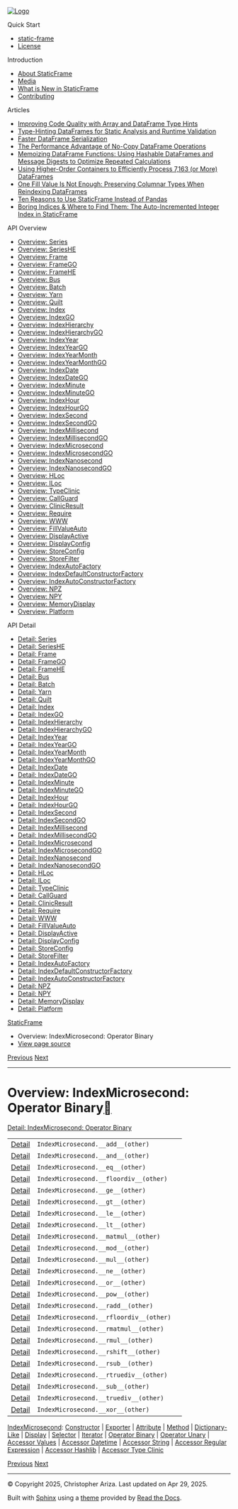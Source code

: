[![Logo](../_static/sf-logo-web_icon-small.png)](../index.md)

Quick Start

* [static-frame](../readme.md)
* [License](../license.md)

Introduction

* [About StaticFrame](../intro.md)
* [Media](../intro.html#media)
* [What is New in StaticFrame](../new.md)
* [Contributing](../contributing.md)

Articles

* [Improving Code Quality with Array and DataFrame Type Hints](../articles/guard.md)
* [Type-Hinting DataFrames for Static Analysis and Runtime Validation](../articles/ftyping.md)
* [Faster DataFrame Serialization](../articles/serialize.md)
* [The Performance Advantage of No-Copy DataFrame Operations](../articles/no_copy.md)
* [Memoizing DataFrame Functions: Using Hashable DataFrames and Message Digests to Optimize Repeated Calculations](../articles/hash.md)
* [Using Higher-Order Containers to Efficiently Process 7,163 (or More) DataFrames](../articles/uhoc.md)
* [One Fill Value Is Not Enough: Preserving Columnar Types When Reindexing DataFrames](../articles/fill_value.md)
* [Ten Reasons to Use StaticFrame Instead of Pandas](../articles/upgrade.md)
* [Boring Indices & Where to Find Them: The Auto-Incremented Integer Index in StaticFrame](../articles/aiii.md)

API Overview

* [Overview: Series](series.md)
* [Overview: SeriesHE](series_he.md)
* [Overview: Frame](frame.md)
* [Overview: FrameGO](frame_go.md)
* [Overview: FrameHE](frame_he.md)
* [Overview: Bus](bus.md)
* [Overview: Batch](batch.md)
* [Overview: Yarn](yarn.md)
* [Overview: Quilt](quilt.md)
* [Overview: Index](index.md)
* [Overview: IndexGO](index_go.md)
* [Overview: IndexHierarchy](index_hierarchy.md)
* [Overview: IndexHierarchyGO](index_hierarchy_go.md)
* [Overview: IndexYear](index_year.md)
* [Overview: IndexYearGO](index_year_go.md)
* [Overview: IndexYearMonth](index_year_month.md)
* [Overview: IndexYearMonthGO](index_year_month_go.md)
* [Overview: IndexDate](index_date.md)
* [Overview: IndexDateGO](index_date_go.md)
* [Overview: IndexMinute](index_minute.md)
* [Overview: IndexMinuteGO](index_minute_go.md)
* [Overview: IndexHour](index_hour.md)
* [Overview: IndexHourGO](index_hour_go.md)
* [Overview: IndexSecond](index_second.md)
* [Overview: IndexSecondGO](index_second_go.md)
* [Overview: IndexMillisecond](index_millisecond.md)
* [Overview: IndexMillisecondGO](index_millisecond_go.md)
* [Overview: IndexMicrosecond](index_microsecond.md)
* [Overview: IndexMicrosecondGO](index_microsecond_go.md)
* [Overview: IndexNanosecond](index_nanosecond.md)
* [Overview: IndexNanosecondGO](index_nanosecond_go.md)
* [Overview: HLoc](hloc.md)
* [Overview: ILoc](iloc.md)
* [Overview: TypeClinic](type_clinic.md)
* [Overview: CallGuard](call_guard.md)
* [Overview: ClinicResult](clinic_result.md)
* [Overview: Require](require.md)
* [Overview: WWW](www.md)
* [Overview: FillValueAuto](fill_value_auto.md)
* [Overview: DisplayActive](display_active.md)
* [Overview: DisplayConfig](display_config.md)
* [Overview: StoreConfig](store_config.md)
* [Overview: StoreFilter](store_filter.md)
* [Overview: IndexAutoFactory](index_auto_factory.md)
* [Overview: IndexDefaultConstructorFactory](index_default_constructor_factory.md)
* [Overview: IndexAutoConstructorFactory](index_auto_constructor_factory.md)
* [Overview: NPZ](npz.md)
* [Overview: NPY](npy.md)
* [Overview: MemoryDisplay](memory_display.md)
* [Overview: Platform](platform.md)

API Detail

* [Detail: Series](../api_detail/series.md)
* [Detail: SeriesHE](../api_detail/series_he.md)
* [Detail: Frame](../api_detail/frame.md)
* [Detail: FrameGO](../api_detail/frame_go.md)
* [Detail: FrameHE](../api_detail/frame_he.md)
* [Detail: Bus](../api_detail/bus.md)
* [Detail: Batch](../api_detail/batch.md)
* [Detail: Yarn](../api_detail/yarn.md)
* [Detail: Quilt](../api_detail/quilt.md)
* [Detail: Index](../api_detail/index.md)
* [Detail: IndexGO](../api_detail/index_go.md)
* [Detail: IndexHierarchy](../api_detail/index_hierarchy.md)
* [Detail: IndexHierarchyGO](../api_detail/index_hierarchy_go.md)
* [Detail: IndexYear](../api_detail/index_year.md)
* [Detail: IndexYearGO](../api_detail/index_year_go.md)
* [Detail: IndexYearMonth](../api_detail/index_year_month.md)
* [Detail: IndexYearMonthGO](../api_detail/index_year_month_go.md)
* [Detail: IndexDate](../api_detail/index_date.md)
* [Detail: IndexDateGO](../api_detail/index_date_go.md)
* [Detail: IndexMinute](../api_detail/index_minute.md)
* [Detail: IndexMinuteGO](../api_detail/index_minute_go.md)
* [Detail: IndexHour](../api_detail/index_hour.md)
* [Detail: IndexHourGO](../api_detail/index_hour_go.md)
* [Detail: IndexSecond](../api_detail/index_second.md)
* [Detail: IndexSecondGO](../api_detail/index_second_go.md)
* [Detail: IndexMillisecond](../api_detail/index_millisecond.md)
* [Detail: IndexMillisecondGO](../api_detail/index_millisecond_go.md)
* [Detail: IndexMicrosecond](../api_detail/index_microsecond.md)
* [Detail: IndexMicrosecondGO](../api_detail/index_microsecond_go.md)
* [Detail: IndexNanosecond](../api_detail/index_nanosecond.md)
* [Detail: IndexNanosecondGO](../api_detail/index_nanosecond_go.md)
* [Detail: HLoc](../api_detail/hloc.md)
* [Detail: ILoc](../api_detail/iloc.md)
* [Detail: TypeClinic](../api_detail/type_clinic.md)
* [Detail: CallGuard](../api_detail/call_guard.md)
* [Detail: ClinicResult](../api_detail/clinic_result.md)
* [Detail: Require](../api_detail/require.md)
* [Detail: WWW](../api_detail/www.md)
* [Detail: FillValueAuto](../api_detail/fill_value_auto.md)
* [Detail: DisplayActive](../api_detail/display_active.md)
* [Detail: DisplayConfig](../api_detail/display_config.md)
* [Detail: StoreConfig](../api_detail/store_config.md)
* [Detail: StoreFilter](../api_detail/store_filter.md)
* [Detail: IndexAutoFactory](../api_detail/index_auto_factory.md)
* [Detail: IndexDefaultConstructorFactory](../api_detail/index_default_constructor_factory.md)
* [Detail: IndexAutoConstructorFactory](../api_detail/index_auto_constructor_factory.md)
* [Detail: NPZ](../api_detail/npz.md)
* [Detail: NPY](../api_detail/npy.md)
* [Detail: MemoryDisplay](../api_detail/memory_display.md)
* [Detail: Platform](../api_detail/platform.md)

[StaticFrame](../index.md)

* Overview: IndexMicrosecond: Operator Binary
* [View page source](../_sources/api_overview/index_microsecond-operator_binary.rst.txt)

[Previous](index_microsecond-iterator.html "Overview: IndexMicrosecond: Iterator")
[Next](index_microsecond-operator_unary.html "Overview: IndexMicrosecond: Operator Unary")

---

# Overview: IndexMicrosecond: Operator Binary[](#overview-indexmicrosecond-operator-binary "Link to this heading")

[Detail: IndexMicrosecond: Operator Binary](../api_detail/index_microsecond-operator_binary.html#api-detail-indexmicrosecond-operator-binary)

|  |  |  |
| --- | --- | --- |
| [Detail](../api_detail/index_microsecond-operator_binary.html#api-sig-indexmicrosecond-add) | `IndexMicrosecond.__add__(other)` |  |
| [Detail](../api_detail/index_microsecond-operator_binary.html#api-sig-indexmicrosecond-and) | `IndexMicrosecond.__and__(other)` |  |
| [Detail](../api_detail/index_microsecond-operator_binary.html#api-sig-indexmicrosecond-eq) | `IndexMicrosecond.__eq__(other)` |  |
| [Detail](../api_detail/index_microsecond-operator_binary.html#api-sig-indexmicrosecond-floordiv) | `IndexMicrosecond.__floordiv__(other)` |  |
| [Detail](../api_detail/index_microsecond-operator_binary.html#api-sig-indexmicrosecond-ge) | `IndexMicrosecond.__ge__(other)` |  |
| [Detail](../api_detail/index_microsecond-operator_binary.html#api-sig-indexmicrosecond-gt) | `IndexMicrosecond.__gt__(other)` |  |
| [Detail](../api_detail/index_microsecond-operator_binary.html#api-sig-indexmicrosecond-le) | `IndexMicrosecond.__le__(other)` |  |
| [Detail](../api_detail/index_microsecond-operator_binary.html#api-sig-indexmicrosecond-lt) | `IndexMicrosecond.__lt__(other)` |  |
| [Detail](../api_detail/index_microsecond-operator_binary.html#api-sig-indexmicrosecond-matmul) | `IndexMicrosecond.__matmul__(other)` |  |
| [Detail](../api_detail/index_microsecond-operator_binary.html#api-sig-indexmicrosecond-mod) | `IndexMicrosecond.__mod__(other)` |  |
| [Detail](../api_detail/index_microsecond-operator_binary.html#api-sig-indexmicrosecond-mul) | `IndexMicrosecond.__mul__(other)` |  |
| [Detail](../api_detail/index_microsecond-operator_binary.html#api-sig-indexmicrosecond-ne) | `IndexMicrosecond.__ne__(other)` |  |
| [Detail](../api_detail/index_microsecond-operator_binary.html#api-sig-indexmicrosecond-or) | `IndexMicrosecond.__or__(other)` |  |
| [Detail](../api_detail/index_microsecond-operator_binary.html#api-sig-indexmicrosecond-pow) | `IndexMicrosecond.__pow__(other)` |  |
| [Detail](../api_detail/index_microsecond-operator_binary.html#api-sig-indexmicrosecond-radd) | `IndexMicrosecond.__radd__(other)` |  |
| [Detail](../api_detail/index_microsecond-operator_binary.html#api-sig-indexmicrosecond-rfloordiv) | `IndexMicrosecond.__rfloordiv__(other)` |  |
| [Detail](../api_detail/index_microsecond-operator_binary.html#api-sig-indexmicrosecond-rmatmul) | `IndexMicrosecond.__rmatmul__(other)` |  |
| [Detail](../api_detail/index_microsecond-operator_binary.html#api-sig-indexmicrosecond-rmul) | `IndexMicrosecond.__rmul__(other)` |  |
| [Detail](../api_detail/index_microsecond-operator_binary.html#api-sig-indexmicrosecond-rshift) | `IndexMicrosecond.__rshift__(other)` |  |
| [Detail](../api_detail/index_microsecond-operator_binary.html#api-sig-indexmicrosecond-rsub) | `IndexMicrosecond.__rsub__(other)` |  |
| [Detail](../api_detail/index_microsecond-operator_binary.html#api-sig-indexmicrosecond-rtruediv) | `IndexMicrosecond.__rtruediv__(other)` |  |
| [Detail](../api_detail/index_microsecond-operator_binary.html#api-sig-indexmicrosecond-sub) | `IndexMicrosecond.__sub__(other)` |  |
| [Detail](../api_detail/index_microsecond-operator_binary.html#api-sig-indexmicrosecond-truediv) | `IndexMicrosecond.__truediv__(other)` |  |
| [Detail](../api_detail/index_microsecond-operator_binary.html#api-sig-indexmicrosecond-xor) | `IndexMicrosecond.__xor__(other)` |  |

[IndexMicrosecond](index_microsecond.html#api-overview-indexmicrosecond): [Constructor](index_microsecond-constructor.html#api-overview-indexmicrosecond-constructor) | [Exporter](index_microsecond-exporter.html#api-overview-indexmicrosecond-exporter) | [Attribute](index_microsecond-attribute.html#api-overview-indexmicrosecond-attribute) | [Method](index_microsecond-method.html#api-overview-indexmicrosecond-method) | [Dictionary-Like](index_microsecond-dictionary_like.html#api-overview-indexmicrosecond-dictionary-like) | [Display](index_microsecond-display.html#api-overview-indexmicrosecond-display) | [Selector](index_microsecond-selector.html#api-overview-indexmicrosecond-selector) | [Iterator](index_microsecond-iterator.html#api-overview-indexmicrosecond-iterator) | [Operator Binary](#api-overview-indexmicrosecond-operator-binary) | [Operator Unary](index_microsecond-operator_unary.html#api-overview-indexmicrosecond-operator-unary) | [Accessor Values](index_microsecond-accessor_values.html#api-overview-indexmicrosecond-accessor-values) | [Accessor Datetime](index_microsecond-accessor_datetime.html#api-overview-indexmicrosecond-accessor-datetime) | [Accessor String](index_microsecond-accessor_string.html#api-overview-indexmicrosecond-accessor-string) | [Accessor Regular Expression](index_microsecond-accessor_regular_expression.html#api-overview-indexmicrosecond-accessor-regular-expression) | [Accessor Hashlib](index_microsecond-accessor_hashlib.html#api-overview-indexmicrosecond-accessor-hashlib) | [Accessor Type Clinic](index_microsecond-accessor_type_clinic.html#api-overview-indexmicrosecond-accessor-type-clinic)

[Previous](index_microsecond-iterator.html "Overview: IndexMicrosecond: Iterator")
[Next](index_microsecond-operator_unary.html "Overview: IndexMicrosecond: Operator Unary")

---

© Copyright 2025, Christopher Ariza.
Last updated on Apr 29, 2025.

Built with [Sphinx](https://www.sphinx-doc.org/) using a
[theme](https://github.com/readthedocs/sphinx_rtd_theme)
provided by [Read the Docs](https://readthedocs.org).
